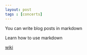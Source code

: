 ```yaml
---
layout: post
tags : [concerts]
---
```


You can write blog posts in markdown

Learn how to use markdown

[wiki](http://en.wikipedia.org/wiki/Markdown)